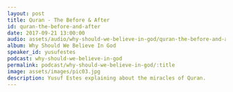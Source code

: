 ```yaml
---
layout: post
title: Quran - The Before & After
id: quran-the-before-and-after
date: 2017-09-21 13:00:00
audio: assets/audio/why-should-we-believe-in-god/quran-the-before-and-after.mp3
album: Why Should We Believe In God
speaker_id: yusufestes 
podcast: why-should-we-believe-in-god
permalink: podcast/why-should-we-believe-in-god/:title
image: assets/images/pic03.jpg
description: Yusuf Estes explaining about the miracles of Quran.
---
```

